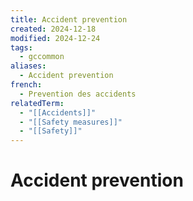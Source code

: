 ```yaml
---
title: Accident prevention
created: 2024-12-18
modified: 2024-12-24
tags:
  - gccommon
aliases:
  - Accident prevention
french:
  - Prevention des accidents
relatedTerm:
  - "[[Accidents]]"
  - "[[Safety measures]]"
  - "[[Safety]]"
---
```

# Accident prevention
